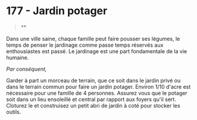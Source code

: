 # 177 - Jardin potager

> **

Dans une ville saine, chaque famille peut faire pousser ses légumes, le temps de penser le jardinage comme passe temps réservés aux enthousiastes est passé. Le jardinage est une part fondamentale de la vie humaine.

_Par conséquent,_

Garder à part un morceau de terrain, que ce soit dans le jardin privé ou dans le terrain commun pour faire un jardin potager. Environ 1/10 d'acre est nécessaire pour une famille de 4 personnes. Assurez vous que le potager soit dans un lieu ensoleillé et central par rapport aux foyers qu'il sert. Cloturez le et construisez un petit abri de jardin à coté pour stocker les outils. 

